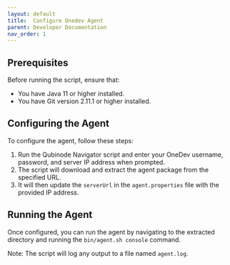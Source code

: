 ```yaml
---
layout: default
title:  Configure Onedev Agent
parent: Developer Documentation
nav_order: 1
---
```


## Prerequisites

Before running the script, ensure that:

* You have Java 11 or higher installed.
* You have Git version 2.11.1 or higher installed.

## Configuring the Agent

To configure the agent, follow these steps:

1. Run the Qubinode Navigator script and enter your OneDev username, password, and server IP address when prompted.
2. The script will download and extract the agent package from the specified URL.
3. It will then update the `serverUrl` in the `agent.properties` file with the provided IP address.

## Running the Agent

Once configured, you can run the agent by navigating to the extracted directory and running the `bin/agent.sh console` command.

Note: The script will log any output to a file named `agent.log`.

